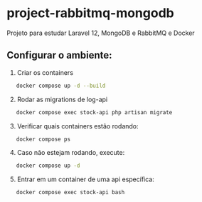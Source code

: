 # project-rabbitmq-mongodb
Projeto para estudar Laravel 12, MongoDB e RabbitMQ e Docker

## Configurar o ambiente:
1. Criar os containers
```bash
   docker compose up -d --build
```

2. Rodar as migrations de log-api
```bash
   docker compose exec stock-api php artisan migrate
```
3. Verificar quais containers estão rodando:
```bash
   docker compose ps
```
4. Caso não estejam rodando, execute:
```bash
   docker compose up -d
```
5. Entrar em um container de uma api específica:
```bash
   docker compose exec stock-api bash
```

